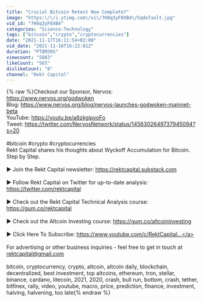 ```yaml
---
title: "Crucial Bitcoin Retest Now Complete?"
image: "https:\/\/i.ytimg.com\/vi\/7H8q3yF8XB4\/hqdefault.jpg"
vid_id: "7H8q3yF8XB4"
categories: "Science-Technology"
tags: ["bitcoin","crypto","cryptocurrencies"]
date: "2021-11-17T16:11:54+03:00"
vid_date: "2021-11-16T16:22:01Z"
duration: "PT8M39S"
viewcount: "5883"
likeCount: "565"
dislikeCount: "8"
channel: "Rekt Capital"
---
```

{% raw %}Checkout our Sponsor, Nervos: <a rel="nofollow" target="blank" href="https://www.nervos.org/godwoken">https://www.nervos.org/godwoken</a><br />Blog: <a rel="nofollow" target="blank" href="https://www.nervos.org/blog/nervos-launches-godwoken-mainnet-beta">https://www.nervos.org/blog/nervos-launches-godwoken-mainnet-beta</a><br />YouTube: <a rel="nofollow" target="blank" href="https://youtu.be/a6zkgipvoFo">https://youtu.be/a6zkgipvoFo</a><br />Tweet: <a rel="nofollow" target="blank" href="https://twitter.com/NervosNetwork/status/1456302649737945094?s=20">https://twitter.com/NervosNetwork/status/1456302649737945094?s=20</a><br /><br />#bitcoin #crypto #cryptocurrencies<br />Rekt Capital shares his thoughts about Wyckoff Accumulation for Bitcoin. Step by Step. <br /><br />► Join the Rekt Capital newsletter: <a rel="nofollow" target="blank" href="https://rektcapital.substack.com">https://rektcapital.substack.com</a><br /><br />► Follow Rekt Capital on Twitter for up-to-date analysis: <a rel="nofollow" target="blank" href="https://twitter.com/rektcapital">https://twitter.com/rektcapital</a><br /><br />► Check out the Rekt Capital Technical Analysis course: <a rel="nofollow" target="blank" href="https://gum.co/rektcapital">https://gum.co/rektcapital</a><br /><br />► Check out the Altcoin Investing course: <a rel="nofollow" target="blank" href="https://gum.co/altcoininvesting">https://gum.co/altcoininvesting</a><br /><br />► Click Here To Subscribe: <a rel="nofollow" target="blank" href="https://www.youtube.com/c/RektCapital...">https://www.youtube.com/c/RektCapital...</a><br /><br />For advertising or other business inquiries - feel free to get in touch at rektcapital@gmail.com<br /><br />bitcoin, cryptocurrency, crypto, altcoin, altcoin daily, blockchain, decentralized, best investment, top altcoins, ethereum, tron, stellar, binance, cardano, litecoin, 2021, 2020, crash, bull run, bottom, crash, tether, bitfinex, rally, video, youtube, macro, price, prediction, finance, investment, halving, halvening, too late{% endraw %}
